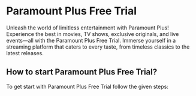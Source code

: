# Paramount Plus Free Trial

Unleash the world of limitless entertainment with Paramount Plus! Experience the best in movies, TV shows, exclusive originals, and live events—all with the Paramount Plus Free Trial. Immerse yourself in a streaming platform that caters to every taste, from timeless classics to the latest releases.

## How to start Paramount Plus Free Trial?

To get start with Paramount Plus Free Trial follow the given steps:

